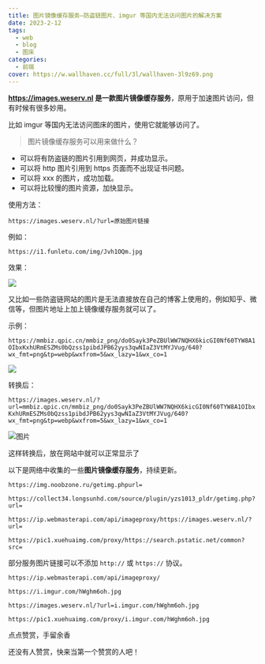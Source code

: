 ```yaml
---
title: 图片镜像缓存服务—防盗链图片、imgur 等国内无法访问图片的解决方案
date: 2023-2-12
tags:
  - web
  - blog
  - 图床
categories:
  - 前端
cover: https://w.wallhaven.cc/full/3l/wallhaven-3l9z69.png
---
```

**https://images.weserv.nl 是一款图片镜像缓存服务**，原用于加速图片访问，但有时候有很多妙用。

比如 imgur 等国内无法访问图床的图片，使用它就能够访问了。

> 图片镜像缓存服务可以用来做什么？

-   可以将有防盗链的图片引用到网页，并成功显示。
-   可以将 http 图片引用到 https 页面而不出现证书问题。
-   可以将 xxx 的图片，成功加载。
-   可以将比较慢的图片资源，加快显示。

使用方法：

`https://images.weserv.nl/?url=原始图片链接`

例如：

`https://i1.funletu.com/img/Jvh1OQm.jpg`

效果：

![](https://images.weserv.nl/?url=https://i1.funletu.com/img/unnamed-file.jpg)

又比如一些防盗链网站的图片是无法直接放在自己的博客上使用的，例如知乎、微信等，但图片地址上加上镜像缓存服务就可以了。

示例：

`https://mmbiz.qpic.cn/mmbiz_png/do0Sayk3PeZBUlWW7NQHX6kicGI0Nf60TYW8A1OIbxKxhURmESZMs0bQzss1pibdJPB62yys3qwNIaZ3VtMYJVug/640?wx_fmt=png&tp=webp&wxfrom=5&wx_lazy=1&wx_co=1`

![](https://i1.funletu.com/img/Snipaste_2021-08-29_09-48-16.png)

转换后：

`https://images.weserv.nl/?url=mmbiz.qpic.cn/mmbiz_png/do0Sayk3PeZBUlWW7NQHX6kicGI0Nf60TYW8A1OIbxKxhURmESZMs0bQzss1pibdJPB62yys3qwNIaZ3VtMYJVug/640?wx_fmt=png&tp=webp&wxfrom=5&wx_lazy=1&wx_co=1`

![图片](https://images.weserv.nl/?url=https://i1.funletu.com/img/640.jpg)

这样转换后，放在网站中就可以正常显示了

以下是网络中收集的一些**图片镜像缓存服务**，持续更新。

```
https://img.noobzone.ru/getimg.phpurl=

https://collect34.longsunhd.com/source/plugin/yzs1013_pldr/getimg.php?url=

https://ip.webmasterapi.com/api/imageproxy/https://images.weserv.nl/?url=

https://pic1.xuehuaimg.com/proxy/https://search.pstatic.net/common?src=
```

部分服务图片链接可以不添加 `http://` 或 `https://` 协议。

```
https://ip.webmasterapi.com/api/imageproxy/

https://i.imgur.com/hWghm6oh.jpg

https://images.weserv.nl/?url=i.imgur.com/hWghm6oh.jpg

https://pic1.xuehuaimg.com/proxy/i.imgur.com/hWghm6oh.jpg

```



点点赞赏，手留余香

还没有人赞赏，快来当第一个赞赏的人吧！
